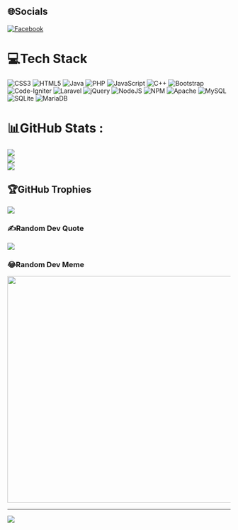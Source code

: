 
## 🌐Socials
[![Facebook](https://img.shields.io/badge/Facebook-%231877F2.svg?logo=Facebook&logoColor=white)](https://facebook.com/phuong1308) 

# 💻Tech Stack
![CSS3](https://img.shields.io/badge/css3-%231572B6.svg?style=for-the-badge&logo=css3&logoColor=white) ![HTML5](https://img.shields.io/badge/html5-%23E34F26.svg?style=for-the-badge&logo=html5&logoColor=white) ![Java](https://img.shields.io/badge/java-%23ED8B00.svg?style=for-the-badge&logo=java&logoColor=white) ![PHP](https://img.shields.io/badge/php-%23777BB4.svg?style=for-the-badge&logo=php&logoColor=white) ![JavaScript](https://img.shields.io/badge/javascript-%23323330.svg?style=for-the-badge&logo=javascript&logoColor=%23F7DF1E) ![C++](https://img.shields.io/badge/c++-%2300599C.svg?style=for-the-badge&logo=c%2B%2B&logoColor=white) ![Bootstrap](https://img.shields.io/badge/bootstrap-%23563D7C.svg?style=for-the-badge&logo=bootstrap&logoColor=white) ![Code-Igniter](https://img.shields.io/badge/CodeIgniter-%23EF4223.svg?style=for-the-badge&logo=codeIgniter&logoColor=white) ![Laravel](https://img.shields.io/badge/laravel-%23FF2D20.svg?style=for-the-badge&logo=laravel&logoColor=white) ![jQuery](https://img.shields.io/badge/jquery-%230769AD.svg?style=for-the-badge&logo=jquery&logoColor=white) ![NodeJS](https://img.shields.io/badge/node.js-6DA55F?style=for-the-badge&logo=node.js&logoColor=white) ![NPM](https://img.shields.io/badge/NPM-%23000000.svg?style=for-the-badge&logo=npm&logoColor=white) ![Apache](https://img.shields.io/badge/apache-%23D42029.svg?style=for-the-badge&logo=apache&logoColor=white) ![MySQL](https://img.shields.io/badge/mysql-%2300f.svg?style=for-the-badge&logo=mysql&logoColor=white) ![SQLite](https://img.shields.io/badge/sqlite-%2307405e.svg?style=for-the-badge&logo=sqlite&logoColor=white) ![MariaDB](https://img.shields.io/badge/MariaDB-003545?style=for-the-badge&logo=mariadb&logoColor=white)
# 📊GitHub Stats :
![](https://github-readme-stats.vercel.app/api?username=phuong13082000&theme=default&hide_border=true&include_all_commits=true&count_private=true)<br/>
![](https://github-readme-streak-stats.herokuapp.com/?user=phuong13082000&theme=default&hide_border=true)<br/>
![](https://github-readme-stats.vercel.app/api/top-langs/?username=phuong13082000&theme=default&hide_border=true&include_all_commits=true&count_private=true&layout=compact)

## 🏆GitHub Trophies
![](https://github-trophies.vercel.app/?username=phuong13082000&theme=flat&no-frame=false&no-bg=false&margin-w=4)

### ✍️Random Dev Quote
![](https://quotes-github-readme.vercel.app/api?type=horizontal&theme=light)

### 😂Random Dev Meme
<img src="https://random-memer.herokuapp.com/" width="512px"/>

---
[![](https://visitcount.itsvg.in/api?id=phuong13082000&icon=0&color=0)](https://visitcount.itsvg.in)
